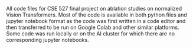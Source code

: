 All code files for CSE 527 final project on ablation studies on normalized Vision Transformers. Most of the code is available in both python files and jupyter notebook format as the code was first written in a code editor and then transferred to be run on Google Colab and other similar platforms. Some code was run locally or on the AI cluster for which there are no corresponding jupyter notebooks.
